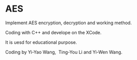 # AES
Implement AES encryption, decryption and working method.


Coding with C++ and develope on the XCode.


It is uesd for educational purpose.


Coding by Yi-Yao Wang,  Ting-You Li and Yi-Wen Wang.
